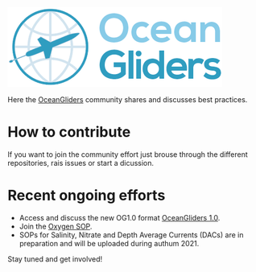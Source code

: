 ![ OceanGliders Logo](logo-ocean-gliders.png "OceanGliders Logo")

Here the [OceanGliders](https://www.oceangliders.org) community shares and discusses best practices. 

# How to contribute
If you want to join the community effort just brouse through the different repositories, rais issues or start a dicussion.

# Recent ongoing efforts
- Access and discuss the new OG1.0 format [OceanGliders 1.0](https://github.com/OceanGlidersCommunity/OG1.0-user-manual).
- Join the [Oxygen SOP](https://github.com/OceanGlidersCommunity/Oxygen_SOP).
- SOPs for Salinity, Nitrate and Depth Average Currents (DACs) are in preparation and will be uploaded during authum 2021.

Stay tuned and get involved!
